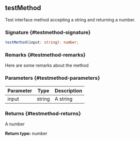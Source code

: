 ## testMethod

Test interface method accepting a string and returning a number.

### Signature {#testmethod-signature}

```typescript
testMethod(input: string): number;
```

### Remarks {#testmethod-remarks}

Here are some remarks about the method

### Parameters {#testmethod-parameters}

| Parameter | Type | Description |
| - | - | - |
| input | string | A string |

### Returns {#testmethod-returns}

A number

**Return type:** number
